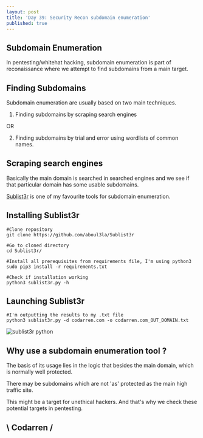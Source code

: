 ```yaml
---
layout: post
title: 'Day 39: Security Recon subdomain enumeration'
published: true
---
```

## Subdomain Enumeration

In pentesting/whitehat hacking, subdomain enumeration is part of reconaissance where we attempt to find subdomains from a main target.

## Finding Subdomains
Subdomain enumeration are usually based on two main techniques.

1. Finding subdomains by scraping search engines

OR

2. Finding subdomains by trial and error using wordlists of common names.

## Scraping search engines
Basically the main domain is searched in searched engines and we see if that particular domain has some usable subdomains.

[Sublist3r](https://github.com/aboul3la/Sublist3r) is one of my favourite tools for subdomain enumeration.

## Installing Sublist3r

```
#Clone repository
git clone https://github.com/aboul3la/Sublist3r

#Go to cloned directory
cd Sublist3r/

#Install all prerequisites from requirements file, I'm using python3
sudo pip3 install -r requirements.txt

#Check if installation working
python3 sublist3r.py -h
```

## Launching Sublist3r
```
#I'm outputting the results to my .txt file
python3 sublist3r.py -d codarren.com -o codarren.com_OUT_DOMAIN.txt
```
![sublist3r python](https://github.com/codarrenvelvindron/codarrenvelvindron.github.io/raw/master/images/sublist3r.png)

## Why use a subdomain enumeration tool ?
The basis of its usage lies in the logic that besides the main domain, which is normally well protected.

There may be subdomains which are not 'as' protected as the main high traffic site.

This might be a target for unethical hackers.
And that's why we check these potential targets in pentesting.


## \ Codarren /
